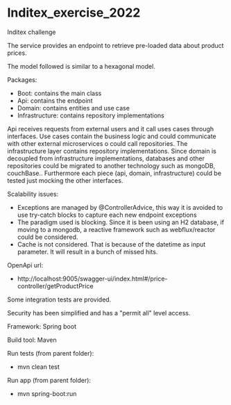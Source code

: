 # Inditex_exercise_2022
Inditex challenge

The service provides an endpoint to retrieve pre-loaded data about product prices.

The model followed is similar to a hexagonal model.

Packages:
- Boot: contains the main class
- Api: contains the endpoint
- Domain: contains entities and use case
- Infrastructure: contains repository implementations

Api receives requests from external users and it call uses cases through interfaces. Use cases contain the business logic and could communicate with other external microservices o could call repositories. The infrastructure layer contains repository implementations.
Since domain is decoupled from infrastructure implementations, databases and other repositories could be migrated to another technology such as mongoDB, couchBase..
Furthermore each piece (api, domain, infrastructure) could be tested just mocking the other interfaces.

Scalability issues:

- Exceptions are managed by @ControllerAdvice, this way it is avoided to use try-catch blocks to capture each new endpoint exceptions
- The paradigm used is blocking. Since it is been using an H2 database, if moving to a mongodb, a reactive framework such as webflux/reactor could be considered.
- Cache is not considered. That is because of the datetime as input parameter. It will result in a bunch of missed hits.

OpenApi url:

- http://localhost:9005/swagger-ui/index.html#/price-controller/getProductPrice

Some integration tests are provided.

Security has been simplified and has a "permit all" level access.

Framework: Spring boot

Build tool: Maven

Run tests (from parent folder): 

- mvn clean test

Run app (from parent folder):  

- mvn spring-boot:run
